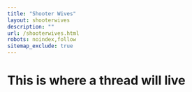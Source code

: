 ```yaml
---
title: "Shooter Wives"
layout: shooterwives
description: ""
url: /shooterwives.html
robots: noindex,follow
sitemap_exclude: true
---
```


<div class="text-center py-5">
  <h1>This is where a thread will live</h1>
</div>

